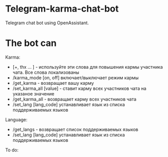 # Telegram-karma-chat-bot

Telegram chat bot using OpenAssistant.

# The bot can

Karma:

- [+, thx ... ] - используйте эти слова для повышения кармы участника чата. Все слова локализованы
- /karma_mode [on, off] включает/выключает режим кармы
- /get_karma - возвращает вашу карму
- /set_karma_all [value] - ставит карму всех участников чата на указаное значение
- /get_karma_all - возвращает карму всех участников чата
- /set_lang [lang_code] устанавливает язык из списка поддерживаемых языков

Language:

- /get_langs - возвращает список поддерживаемых языков
- /set_lang [lang_code] устанавливает язык из списка поддерживаемых языков

To do:
